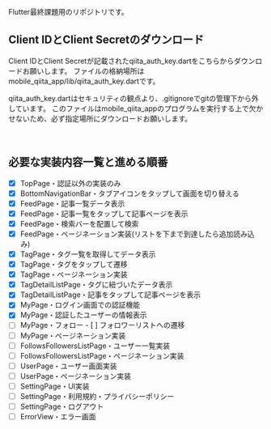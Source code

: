 Flutter最終課題用のリポジトリです。

## Client IDとClient Secretのダウンロード
Client IDとClient Secretが記載されたqiita_auth_key.dartをこちらからダウンロードお願いします。
ファイルの格納場所はmobile_qiita_app/lib/qiita_auth_key.dartです。

qiita_auth_key.dartはセキュリティの観点より、.gitignoreでgitの管理下から外しています。
このファイルはmobile_qiita_appのプログラムを実行する上で欠かせないため、必ず指定場所にダウンロードお願いします。

<br>

## 必要な実装内容一覧と進める順番
 - [x] TopPage・認証以外の実装のみ
 - [x] BottomNavigationBar・タブアイコンをタップして画面を切り替える
 - [x] FeedPage・記事一覧データ表示
 - [x] FeedPage・記事一覧をタップして記事ページを表示
 - [x] FeedPage・検索バーを配置して検索
 - [x] FeedPage・ページネーション実装(リストを下まで到達したら追加読み込み)
 - [x] TagPage・タグ一覧を取得してデータ表示
 - [x] TagPage・タグをタップして遷移
 - [x] TagPage・ページネーション実装
 - [x] TagDetailListPage・タグに紐づいたデータ表示
 - [x] TagDetailListPage・記事をタップして記事ページを表示
 - [x] MyPage・ログイン画面での認証機能
 - [x] MyPage・認証したユーザーの情報表示
 - [ ] MyPage・フォロー - [ ]  フォロワーリストへの遷移
 - [ ] MyPage・ページネーション実装
 - [ ] FollowsFollowersListPage・ユーザー一覧実装
 - [ ] FollowsFollowersListPage・ページネーション実装
 - [ ] UserPage・ユーザー画面実装
 - [ ] UserPage・ページネーション実装
 - [ ] SettingPage・UI実装
 - [ ] SettingPage・利用規約・プライバシーポリシー
 - [ ] SettingPage・ログアウト
 - [ ] ErrorView・エラー画面
